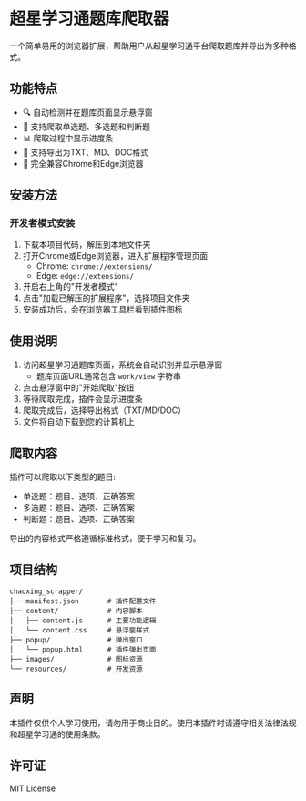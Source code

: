 # 超星学习通题库爬取器

一个简单易用的浏览器扩展，帮助用户从超星学习通平台爬取题库并导出为多种格式。

## 功能特点

- 🔍 自动检测并在题库页面显示悬浮窗
- 📝 支持爬取单选题、多选题和判断题
- 📊 爬取过程中显示进度条
- 💾 支持导出为TXT、MD、DOC格式
- 🔄 完全兼容Chrome和Edge浏览器

## 安装方法

### 开发者模式安装

1. 下载本项目代码，解压到本地文件夹
2. 打开Chrome或Edge浏览器，进入扩展程序管理页面
   - Chrome: `chrome://extensions/`
   - Edge: `edge://extensions/`
3. 开启右上角的"开发者模式"
4. 点击"加载已解压的扩展程序"，选择项目文件夹
5. 安装成功后，会在浏览器工具栏看到插件图标

## 使用说明

1. 访问超星学习通题库页面，系统会自动识别并显示悬浮窗
   - 题库页面URL通常包含 `work/view` 字符串
2. 点击悬浮窗中的"开始爬取"按钮
3. 等待爬取完成，插件会显示进度条
4. 爬取完成后，选择导出格式（TXT/MD/DOC）
5. 文件将自动下载到您的计算机上

## 爬取内容

插件可以爬取以下类型的题目:
- 单选题：题目、选项、正确答案
- 多选题：题目、选项、正确答案
- 判断题：题目、选项、正确答案

导出的内容格式严格遵循标准格式，便于学习和复习。

## 项目结构

```
chaoxing_scrapper/
├── manifest.json       # 插件配置文件
├── content/            # 内容脚本
│   ├── content.js      # 主要功能逻辑
│   └── content.css     # 悬浮窗样式
├── popup/              # 弹出窗口
│   └── popup.html      # 插件弹出页面
├── images/             # 图标资源
└── resources/          # 开发资源
```

## 声明

本插件仅供个人学习使用，请勿用于商业目的。使用本插件时请遵守相关法律法规和超星学习通的使用条款。

## 许可证

MIT License
